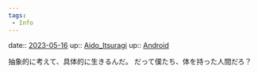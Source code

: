 ```yaml
---
tags:
 - Info
---
```


date:: [2023-05-16](/Daily_Note/2023-05-16.md)
up:: [Aido_Itsuragi](Bar/Novel/Nacaria/Aido_Itsuragi.md)
up:: [Android](Bar/Novel/Topics/Android.md)

抽象的に考えて、具体的に生きるんだ。
だって僕たち、体を持った人間だろ？